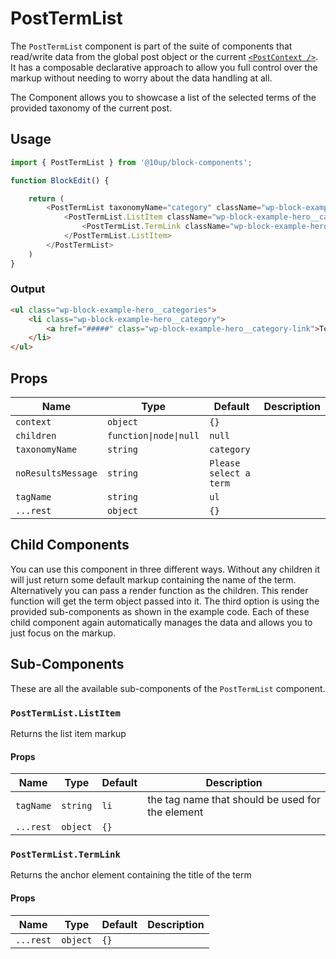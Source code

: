 # PostTermList

The `PostTermList` component is part of the suite of components that read/write data from the global post object or the current [`<PostContext />`](../post-context/). It has a composable declarative approach to allow you full control over the markup without needing to worry about the data handling at all.

The Component allows you to showcase a list of the selected terms of the provided taxonomy of the current post.

## Usage

```js
import { PostTermList } from '@10up/block-components';

function BlockEdit() {

    return (
        <PostTermList taxonomyName="category" className="wp-block-example-hero__categories">
            <PostTermList.ListItem className="wp-block-example-hero__category">
                <PostTermList.TermLink className="wp-block-example-hero__category-link" />
            </PostTermList.ListItem>
        </PostTermList>
    )
}
```

### Output

```html
<ul class="wp-block-example-hero__categories">
    <li class="wp-block-example-hero__category">
        <a href="#####" class="wp-block-example-hero__category-link">Term Name</a>
    </li>
</ul>
```

## Props

| Name       | Type              | Default  |  Description                                                   |
| ---------- | ----------------- | -------- | -------------------------------------------------------------- |
| `context` | `object` | `{}` |  |
| `children` | `function\|node\|null`  | `null` |  |
| `taxonomyName` | `string` | `category` |  |
| `noResultsMessage` | `string` | `Please select a term` |  |
| `tagName` | `string` | `ul` |  |
| `...rest` | `object` | `{}` |  |

## Child Components

You can use this component in three different ways. Without any children it will just return some default markup containing the name of the term. Alternatively you can pass a render function as the children. This render function will get the term object passed into it. The third option is using the provided sub-components as shown in the example code. Each of these child component again automatically manages the data and allows you to just focus on the markup.

## Sub-Components

These are all the available sub-components of the `PostTermList` component.

### `PostTermList.ListItem`

Returns the list item markup

#### Props

| Name       | Type              | Default  |  Description                                                   |
| ---------- | ----------------- | -------- | -------------------------------------------------------------- |
| `tagName` | `string` | `li` | the tag name that should be used for the element |
| `...rest` | `object` | `{}` |  |

### `PostTermList.TermLink`

Returns the anchor element containing the title of the term

#### Props

| Name       | Type              | Default  |  Description                                                   |
| ---------- | ----------------- | -------- | -------------------------------------------------------------- |
| `...rest` | `object` | `{}` |  |
